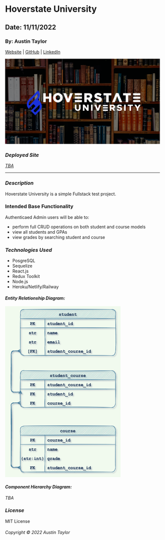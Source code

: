# Hoverstate University

## Date: 11/11/2022

### By: Austin Taylor

[Website](https://wwww.austinrt.io) | [GitHub](https://github.com/austin-rt) | [LinkedIn](https://www.linkedin.com/in/austinrt/)

![Hoverstate University](./images/png/hoverstate_university_readme_banner.png)

### **_Deployed Site_**

_[TBA](https://www.google.com)_

---

### **_Description_**

Hoverstate University is a simple Fullstack test project.

### Intended Base Functionality

Authenticaed Admin users will be able to:

- perform full CRUD operations on both student and course models
- view all students and GPAs
- view grades by searching student and course

### **_Technologies Used_**

- PosgreSQL
- Sequelize
- React.js
- Redux Toolkit
- Node.js
- Heroku/Netlify/Railway

#### **_Entity Relationship Diagram:_**

![Entity Relationship Diagram](./images/png/hoverstate_university_erd.png 'Entity Relationship Diagram')

#### **_Component Hierarchy Diagram:_**

_TBA_

<!-- ![Component Hierarchy Diagram](./images/brtr-CHD.png 'Component Hierarchy Diagram') -->

<!-- ### **_Screen Shots_**


##### Home Page
![brtr home](./images/brtr-1.png "Home Page") -->

### **_License_**

MIT License

###### Copyright &copy; 2022 Austin Taylor
